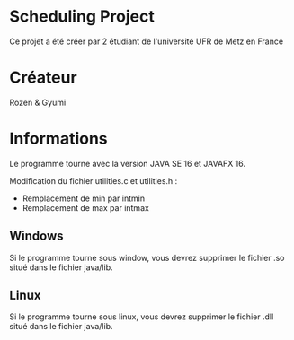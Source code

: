 # Scheduling Project
Ce projet a été créer par 2 étudiant de l'université UFR de Metz en France

# Créateur
Rozen & Gyumi

# Informations
Le programme tourne avec la version JAVA SE 16 et JAVAFX 16.

Modification du fichier utilities.c et utilities.h :
- Remplacement de min par intmin
- Remplacement de max par intmax

## Windows

Si le programme tourne sous window, vous devrez supprimer le fichier .so situé dans le fichier java/lib.

## Linux

Si le programme tourne sous linux, vous devrez supprimer le fichier .dll situé dans le fichier java/lib.

